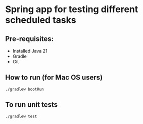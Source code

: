 # Spring app for testing different scheduled tasks

## Pre-requisites:
* Installed Java 21
* Gradle
* Git

## How to run (for Mac OS users)

```shell
./gradlew bootRun
```

## To run unit tests

```shell
./gradlew test
```